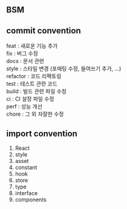 ## BSM

## commit convention

feat : 새로운 기능 추가  
fix : 버그 수정  
docs : 문서 관련  
style : 스타일 변경 (포매팅 수정, 들여쓰기 추가, …)  
refactor : 코드 리팩토링  
test : 테스트 관련 코드  
build : 빌드 관련 파일 수정  
ci : CI 설정 파일 수정  
perf : 성능 개선  
chore : 그 외 자잘한 수정

## import convention

1. React
2. style
3. asset
4. constant
5. hook
6. store
7. type
8. interface
9. components
